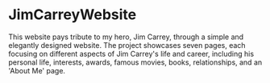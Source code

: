 # JimCarreyWebsite
This website pays tribute to my hero, Jim Carrey, through a simple and elegantly designed website. The project showcases seven pages, each focusing on different aspects of Jim Carrey's life and career, including his personal life, interests, awards, famous movies, books, relationships, and an 'About Me' page.
